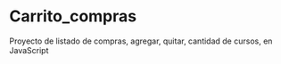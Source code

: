 # Carrito_compras
Proyecto de listado de compras, agregar, quitar, cantidad de cursos, en JavaScript
